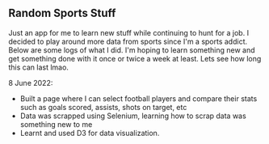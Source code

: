 ## Random Sports Stuff

Just an app for me to learn new stuff while continuing to hunt for a job. I decided to play around more data from sports since I'm a sports addict. Below are some logs of what I did. I'm hoping to learn something new and get something done with it once or twice a week at least. Lets see how long this can last lmao.

8 June 2022:

- Built a page where I can select football players and compare their stats such as goals scored, assists, shots on target, etc
- Data was scrapped using Selenium, learning how to scrap data was something new to me
- Learnt and used D3 for data visualization.
